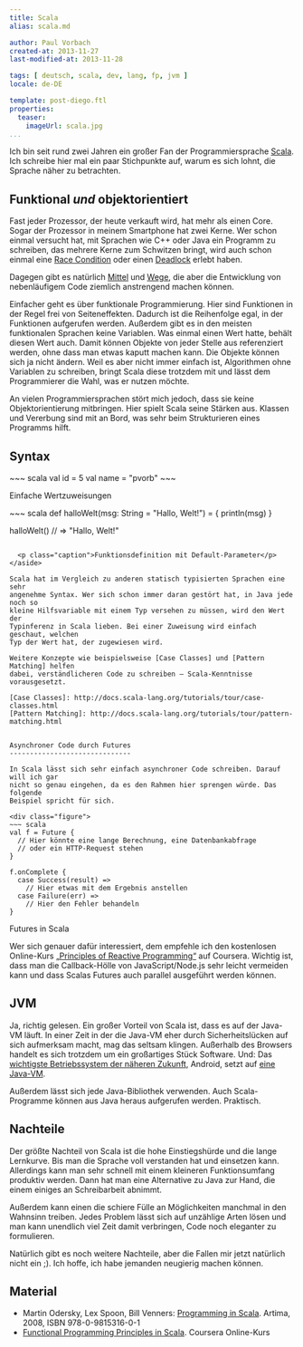 ```yaml
---
title: Scala
alias: scala.md

author: Paul Vorbach
created-at: 2013-11-27
last-modified-at: 2013-11-28

tags: [ deutsch, scala, dev, lang, fp, jvm ]
locale: de-DE

template: post-diego.ftl
properties:
  teaser:
    imageUrl: scala.jpg
...
```


Ich bin seit rund zwei Jahren ein großer Fan der Programmiersprache [Scala]. Ich
schreibe hier mal ein paar Stichpunkte auf, warum es sich lohnt, die Sprache
näher zu betrachten.

[Scala]: http://www.scala-lang.org/


Funktional *und* objektorientiert
---------------------------------

Fast jeder Prozessor, der heute verkauft wird, hat mehr als einen Core. Sogar
der Prozessor in meinem Smartphone hat zwei Kerne. Wer schon einmal versucht
hat, mit Sprachen wie C++ oder Java ein Programm zu schreiben, das mehrere Kerne
zum Schwitzen bringt, wird auch schon einmal eine [Race Condition] oder einen
[Deadlock] erlebt haben.

Dagegen gibt es natürlich [Mittel][Locks] und [Wege][Volatile], die aber die
Entwicklung von nebenläufigem Code ziemlich anstrengend machen können.

Einfacher geht es über funktionale Programmierung. Hier sind Funktionen in der
Regel frei von Seiteneffekten. Dadurch ist die Reihenfolge egal, in der
Funktionen aufgerufen werden. Außerdem gibt es in den meisten funktionalen
Sprachen keine Variablen. Was einmal einen Wert hatte, behält diesen Wert auch.
Damit können Objekte von jeder Stelle aus referenziert werden, ohne dass man
etwas kaputt machen kann. Die Objekte können sich ja nicht ändern. Weil es aber
nicht immer einfach ist, Algorithmen ohne Variablen zu schreiben, bringt Scala
diese trotzdem mit und lässt dem Programmierer die Wahl, was er nutzen möchte.

An vielen Programmiersprachen stört mich jedoch, dass sie keine
Objektorientierung mitbringen. Hier spielt Scala seine Stärken aus. Klassen und
Vererbung sind mit an Bord, was sehr beim Strukturieren eines Programms hilft.

[Race Condition]: https://de.wikipedia.org/wiki/Race_Condition
[Deadlock]: https://de.wikipedia.org/wiki/Deadlock
[Locks]: https://de.wikipedia.org/wiki/Lock
[Volatile]: https://de.wikipedia.org/wiki/Volatile_(Informatik)


Syntax
------

<aside class="before">
~~~ scala
val id = 5
val name = "pvorb"
~~~

  <p class="caption">Einfache Wertzuweisungen</p>
</aside>

<aside class="after">
~~~ scala
def halloWelt(msg: String =
    "Hallo, Welt!") = {
  println(msg)
}

halloWelt()
  // => "Hallo, Welt!"
~~~

  <p class="caption">Funktionsdefinition mit Default-Parameter</p>
</aside>

Scala hat im Vergleich zu anderen statisch typisierten Sprachen eine sehr
angenehme Syntax. Wer sich schon immer daran gestört hat, in Java jede noch so
kleine Hilfsvariable mit einem Typ versehen zu müssen, wird den Wert der
Typinferenz in Scala lieben. Bei einer Zuweisung wird einfach geschaut, welchen
Typ der Wert hat, der zugewiesen wird.

Weitere Konzepte wie beispielsweise [Case Classes] und [Pattern Matching] helfen
dabei, verständlicheren Code zu schreiben – Scala-Kenntnisse vorausgesetzt.

[Case Classes]: http://docs.scala-lang.org/tutorials/tour/case-classes.html
[Pattern Matching]: http://docs.scala-lang.org/tutorials/tour/pattern-matching.html


Asynchroner Code durch Futures
------------------------------

In Scala lässt sich sehr einfach asynchroner Code schreiben. Darauf will ich gar
nicht so genau eingehen, da es den Rahmen hier sprengen würde. Das folgende
Beispiel spricht für sich.

<div class="figure">
~~~ scala
val f = Future {
  // Hier könnte eine lange Berechnung, eine Datenbankabfrage
  // oder ein HTTP-Request stehen
}

f.onComplete {
  case Success(result) =>
    // Hier etwas mit dem Ergebnis anstellen
  case Failure(err) =>
    // Hier den Fehler behandeln
}
~~~

  <p class="caption">Futures in Scala</p>
</div>

Wer sich genauer dafür interessiert, dem empfehle ich den kostenlosen
Online-Kurs [„Principles of Reactive Programming“][Coursera] auf
Coursera. Wichtig ist, dass man die Callback-Hölle von JavaScript/Node.js sehr
leicht vermeiden kann und dass Scalas Futures auch parallel ausgeführt werden
können.

[Coursera]: https://www.coursera.org/course/reactive


JVM
---

Ja, richtig gelesen. Ein großer Vorteil von Scala ist, dass es auf der Java-VM
läuft. In einer Zeit in der die Java-VM eher durch Sicherheitslücken auf sich
aufmerksam macht, mag das seltsam klingen. Außerhalb des Browsers handelt es
sich trotzdem um ein großartiges Stück Software. Und: Das [wichtigste
Betriebssystem der näheren Zukunft][Android], Android, setzt auf [eine
Java-VM][Dalvik].

Außerdem lässt sich jede Java-Bibliothek verwenden. Auch Scala-Programme können
aus Java heraus aufgerufen werden. Praktisch.

[Android]: http://konstantinweiss.com/article/android-fuer-die-welt
[Dalvik]: https://de.wikipedia.org/wiki/Dalvik_Virtual_Machine


Nachteile
---------

Der größte Nachteil von Scala ist die hohe Einstiegshürde und die lange
Lernkurve. Bis man die Sprache voll verstanden hat und einsetzen kann.
Allerdings kann man sehr schnell mit einem kleineren Funktionsumfang produktiv
werden. Dann hat man eine Alternative zu Java zur Hand, die einem einiges an
Schreibarbeit abnimmt.

Außerdem kann einen die schiere Fülle an Möglichkeiten manchmal in den Wahnsinn
treiben. Jedes Problem lässt sich auf unzählige Arten lösen und man kann
unendlich viel Zeit damit verbringen, Code noch eleganter zu formulieren.

Natürlich gibt es noch weitere Nachteile, aber die Fallen mir jetzt natürlich
nicht ein ;). Ich hoffe, ich habe jemanden neugierig machen können.


Material
--------

  * Martin Odersky, Lex Spoon, Bill Venners: [Programming in Scala].
    Artima, 2008, ISBN 978-0-9815316-0-1
  * [Functional Programming Principles in Scala][ProgFun]. Coursera Online-Kurs

[Programming in Scala]: http://www.artima.com/shop/programming_in_scala_2ed
[ProgFun]: https://www.coursera.org/course/progfun
